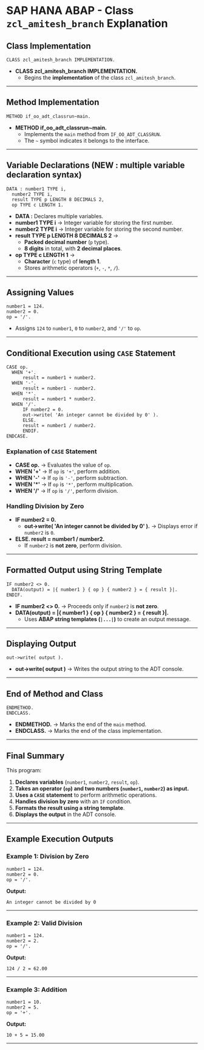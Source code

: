 # SAP HANA ABAP - Class `zcl_amitesh_branch` Explanation

## **Class Implementation**

```abap
CLASS zcl_amitesh_branch IMPLEMENTATION.
```

- **CLASS zcl_amitesh_branch IMPLEMENTATION.**
  - Begins the **implementation** of the class `zcl_amitesh_branch`.

---

## **Method Implementation**

```abap
METHOD if_oo_adt_classrun~main.
```

- **METHOD if_oo_adt_classrun~main.**
  - Implements the `main` method from `IF_OO_ADT_CLASSRUN`.
  - The `~` symbol indicates it belongs to the interface.

---

## **Variable Declarations** (NEW : multiple variable declaration syntax)

```abap
DATA : number1 TYPE i,
  number2 TYPE i,
  result TYPE p LENGTH 8 DECIMALS 2,
  op TYPE c LENGTH 1.
```

- **DATA :** Declares multiple variables.
- **number1 TYPE i** → Integer variable for storing the first number.
- **number2 TYPE i** → Integer variable for storing the second number.
- **result TYPE p LENGTH 8 DECIMALS 2** →
  - **Packed decimal number** (`p` type).
  - **8 digits** in total, with **2 decimal places**.
- **op TYPE c LENGTH 1** →
  - **Character** (`c` type) of **length 1**.
  - Stores arithmetic operators (`+`, `-`, `*`, `/`).

---

## **Assigning Values**

```abap
number1 = 124.
number2 = 0.
op = '/'.
```

- Assigns `124` to `number1`, `0` to `number2`, and `'/'` to `op`.

---

## **Conditional Execution using `CASE` Statement**

```abap
CASE op.
  WHEN '+'.
      result = number1 + number2.
  WHEN '-'.
      result = number1 - number2.
  WHEN '*'.
      result = number1 * number2.
  WHEN '/'.
      IF number2 = 0.
      out->write( 'An integer cannot be divided by 0' ).
      ELSE.
      result = number1 / number2.
      ENDIF.
ENDCASE.
```

### **Explanation of `CASE` Statement**

- **CASE op.** → Evaluates the value of `op`.
- **WHEN '+'** → If `op` is `'+'`, perform addition.
- **WHEN '-'** → If `op` is `'-'`, perform subtraction.
- **WHEN '\*'** → If `op` is `'*'`, perform multiplication.
- **WHEN '/'** → If `op` is `'/'`, perform division.

### **Handling Division by Zero**

- **IF number2 = 0.**
  - **out->write( 'An integer cannot be divided by 0' ).** → Displays error if `number2` is `0`.
- **ELSE. result = number1 / number2.**
  - If `number2` is **not zero**, perform division.

---

## **Formatted Output using String Template**

```abap
IF number2 <> 0.
  DATA(output) = |{ number1 } { op } { number2 } = { result }|.
ENDIF.
```

- **IF number2 <> 0.** → Proceeds only if `number2` is **not zero**.
- **DATA(output) = |{ number1 } { op } { number2 } = { result }|.**
  - Uses **ABAP string templates (`|...|`)** to create an output message.

---

## **Displaying Output**

```abap
out->write( output ).
```

- **out->write( output )** → Writes the output string to the ADT console.

---

## **End of Method and Class**

```abap
ENDMETHOD.
ENDCLASS.
```

- **ENDMETHOD.** → Marks the end of the `main` method.
- **ENDCLASS.** → Marks the end of the class implementation.

---

## **Final Summary**

This program:

1. **Declares variables** (`number1`, `number2`, `result`, `op`).
2. **Takes an operator (`op`) and two numbers (`number1`, `number2`) as input.**
3. **Uses a `CASE` statement** to perform arithmetic operations.
4. **Handles division by zero** with an `IF` condition.
5. **Formats the result using a string template**.
6. **Displays the output** in the ADT console.

---

## **Example Execution Outputs**

### **Example 1: Division by Zero**

```abap
number1 = 124.
number2 = 0.
op = '/'.
```

**Output:**

```
An integer cannot be divided by 0
```

---

### **Example 2: Valid Division**

```abap
number1 = 124.
number2 = 2.
op = '/'.
```

**Output:**

```
124 / 2 = 62.00
```

---

### **Example 3: Addition**

```abap
number1 = 10.
number2 = 5.
op = '+'.
```

**Output:**

```
10 + 5 = 15.00
```

---
